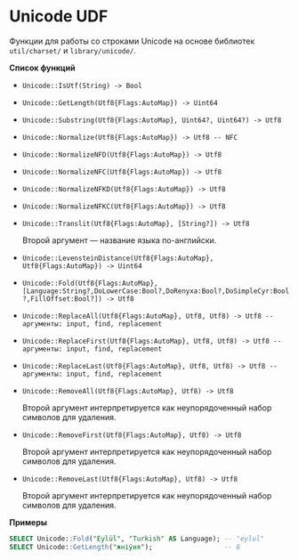 # Unicode UDF


Функции для работы со строками Unicode на основе библиотек `util/charset/` и `library/unicode/`.


**Список функций**

* ```Unicode::IsUtf(String) -> Bool```
* ```Unicode::GetLength(Utf8{Flags:AutoMap}) -> Uint64```
* ```Unicode::Substring(Utf8{Flags:AutoMap}, Uint64?, Uint64?) -> Utf8```
* ```Unicode::Normalize(Utf8{Flags:AutoMap}) -> Utf8 -- NFC```
* ```Unicode::NormalizeNFD(Utf8{Flags:AutoMap}) -> Utf8```
* ```Unicode::NormalizeNFC(Utf8{Flags:AutoMap}) -> Utf8```
* ```Unicode::NormalizeNFKD(Utf8{Flags:AutoMap}) -> Utf8```
* ```Unicode::NormalizeNFKC(Utf8{Flags:AutoMap}) -> Utf8```
* ```Unicode::Translit(Utf8{Flags:AutoMap}, [String?]) -> Utf8```

   Второй аргумент — название языка по-английски.
* ```Unicode::LevensteinDistance(Utf8{Flags:AutoMap}, Utf8{Flags:AutoMap}) -> Uint64```
* ```Unicode::Fold(Utf8{Flags:AutoMap}, [Language:String?,DoLowerCase:Bool?,DoRenyxa:Bool?,DoSimpleCyr:Bool?,FillOffset:Bool?]) -> Utf8```
* ```Unicode::ReplaceAll(Utf8{Flags:AutoMap}, Utf8, Utf8) -> Utf8 -- аргументы: input, find, replacement```
* ```Unicode::ReplaceFirst(Utf8{Flags:AutoMap}, Utf8, Utf8) -> Utf8 -- аргументы: input, find, replacement```
* ```Unicode::ReplaceLast(Utf8{Flags:AutoMap}, Utf8, Utf8) -> Utf8 -- аргументы: input, find, replacement```
* ```Unicode::RemoveAll(Utf8{Flags:AutoMap}, Utf8) -> Utf8```

   Второй аргумент интерпретируется как неупорядоченный набор символов для удаления.
* ```Unicode::RemoveFirst(Utf8{Flags:AutoMap}, Utf8) -> Utf8```

   Второй аргумент интерпретируется как неупорядоченный набор символов для удаления.
* ```Unicode::RemoveLast(Utf8{Flags:AutoMap}, Utf8) -> Utf8```

   Второй аргумент интерпретируется как неупорядоченный набор символов для удаления.
   
**Примеры**

```sql
SELECT Unicode::Fold("Eylül", "Turkish" AS Language); -- "eylul"
SELECT Unicode::GetLength("жніўня");                  -- 6
```
